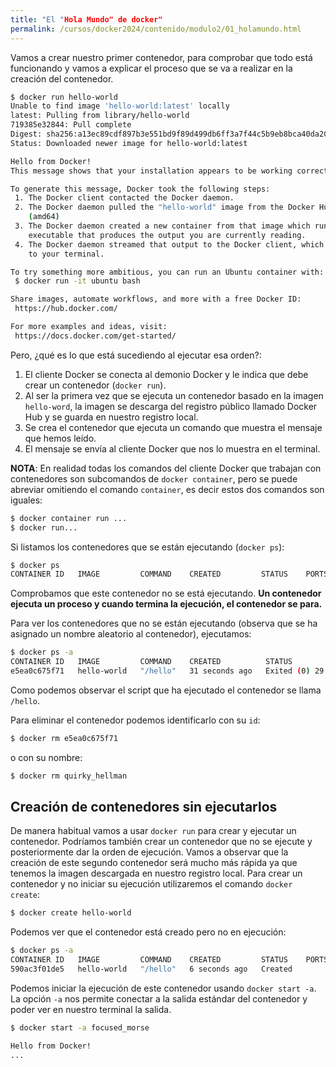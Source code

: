 ```yaml
---
title: "El "Hola Mundo" de docker"
permalink: /cursos/docker2024/contenido/modulo2/01_holamundo.html
---
```


Vamos a crear nuestro primer contenedor, para comprobar que todo está funcionando y vamos a explicar el proceso que se va a realizar en la creación del contenedor.  

```bash
$ docker run hello-world
Unable to find image 'hello-world:latest' locally
latest: Pulling from library/hello-world
719385e32844: Pull complete 
Digest: sha256:a13ec89cdf897b3e551bd9f89d499db6ff3a7f44c5b9eb8bca40da20eb4ea1fa
Status: Downloaded newer image for hello-world:latest

Hello from Docker!
This message shows that your installation appears to be working correctly.

To generate this message, Docker took the following steps:
 1. The Docker client contacted the Docker daemon.
 2. The Docker daemon pulled the "hello-world" image from the Docker Hub.
    (amd64)
 3. The Docker daemon created a new container from that image which runs the
    executable that produces the output you are currently reading.
 4. The Docker daemon streamed that output to the Docker client, which sent it
    to your terminal.

To try something more ambitious, you can run an Ubuntu container with:
 $ docker run -it ubuntu bash

Share images, automate workflows, and more with a free Docker ID:
 https://hub.docker.com/

For more examples and ideas, visit:
 https://docs.docker.com/get-started/
```

Pero, ¿qué es lo que está sucediendo al ejecutar esa orden?:

1. El cliente Docker se conecta al demonio Docker y le indica que debe crear un contenedor (`docker run`).
2. Al ser la primera vez que se ejecuta un contenedor basado en la imagen `hello-word`, la imagen se descarga del registro público llamado Docker Hub y se guarda en nuestro registro local.
3. Se crea el contenedor que ejecuta un comando que muestra el mensaje que hemos leído.
4. El mensaje se envía al cliente Docker que nos lo muestra en el terminal.

**NOTA**: En realidad todas los comandos del cliente Docker que trabajan con contenedores son subcomandos de `docker container`, pero se puede abreviar omitiendo el comando `container`, es decir estos dos comandos son iguales:

```bash
$ docker container run ...
$ docker run...
```

Si listamos los contenedores que se están ejecutando (`docker ps`):

```bash
$ docker ps
CONTAINER ID   IMAGE         COMMAND    CREATED         STATUS    PORTS     NAMES

```
Comprobamos que este contenedor no se está ejecutando. **Un contenedor ejecuta un proceso y cuando termina la ejecución, el contenedor se para.**

Para ver los contenedores que no se están ejecutando (observa que se ha asignado un nombre aleatorio al contenedor), ejecutamos:

```bash
$ docker ps -a
CONTAINER ID   IMAGE         COMMAND    CREATED          STATUS                    PORTS     NAMES
e5ea0c675f71   hello-world   "/hello"   31 seconds ago   Exited (0) 29 seconds ago           quirky_hellman
```

Como podemos observar el script que ha ejecutado el contenedor se llama `/hello`.

Para eliminar el contenedor podemos identificarlo con su `id`:

```bash
$ docker rm e5ea0c675f71
```

o con su nombre:

```bash
$ docker rm quirky_hellman
```

## Creación de contenedores sin ejecutarlos

De manera habitual vamos a usar `docker run` para crear y ejecutar un contenedor. Podríamos también crear un contenedor que no se ejecute y posteriormente dar la orden de ejecución. Vamos a observar que la creación de este segundo contenedor será mucho más rápida ya que tenemos la imagen descargada en nuestro registro local. Para crear un contenedor y no iniciar su ejecución utilizaremos el comando `docker create`:

```bash
$ docker create hello-world
```

Podemos ver que el contenedor está creado pero no en ejecución:


```bash
$ docker ps -a
CONTAINER ID   IMAGE         COMMAND    CREATED         STATUS    PORTS     NAMES
590ac3f01de5   hello-world   "/hello"   6 seconds ago   Created             focused_morse
```

Podemos iniciar la ejecución de este contenedor usando `docker start -a`. La opción `-a` nos permite conectar a la salida estándar del contenedor y poder ver en nuestro terminal la salida.

```bash
$ docker start -a focused_morse

Hello from Docker!
...
```
